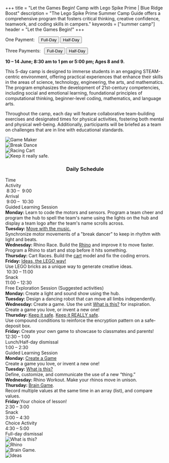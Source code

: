 +++
title = "Let the Games Begin! Camp with Lego Spike Prime | Blue Ridge Boost"
description = "The Lego Spike Prime Summer Camp Guide offers a comprehensive program that fosters critical thinking, creative confidence, teamwork, and coding skills in campers."
keywords = ["summer camp"]
header = "Let the Games Begin!"
+++

<p></p>

<div class="container">
    <div class="row pb-1">
        <div class="col-4">
           <p> One Payment: &nbsp;
                <a href="https://summer-24-ages-8-to-10-full-day.cheddarup.com"><button class="button-8s" role="button">Full-Day</button></a>  <a href="https://summer-24-ages-8-to-10-half-day.cheddarup.com"><button class="button-8s" role="button">Half-Day</button></a>
            </p>
            <p> Three Payments: &nbsp;
                <a href="https://summer-24-ages-8-and-9-full-day-3-payments.cheddarup.com"><button class="button-8s" role="button">Full-Day</button></a>  <a href="https://summer-24-ages-8-and-9-half-day-3-payments.cheddarup.com"><button class="button-8s" role="button">Half-Day</button></a> <br>
            </p>
        </div>
        <div class="col-8">
        <p><b> 10 &ndash; 14 June; 8:30 am to 1 pm or 5:00 pm; Ages 8 and 9.</b></p>
        <p>This 5-day camp is designed to immerse students in an engaging STEAM-centric environment, offering practical experiences that enhance their skills in the areas of science, technology, engineering, the arts, and mathematics. The program emphasizes the development of 21st-century competencies, including social and emotional learning, foundational principles of computational thinking, beginner-level coding, mathematics, and language arts.</p>
            <p>Throughout the camp, each day will feature collaborative team-building exercises and designated times for physical activities, fostering both mental and physical well-being. Additionally, participants will be briefed as a team on challenges that are in line with educational standards.</p>
        </div>
    </div>
    <div class="row pb-1">
        <div class="col-3">
            <div class="v-stack p-0">
                <div><img src="/images/camps/spike-prime-intro/lego-maker-sm-game.webp" alt="Game Maker" class="img-fluid"> </div>
                <div><img src="/images/camps/spike-prime-intro/dance.webp" alt="Break Dance" class="img-fluid"> </div>
                <div><img src="/images/camps/spike-prime-intro/out-of-order.webp" alt="Racing Cart" class="img-fluid"> </div>
                <div><img src="/images/camps/spike-prime-intro/keep-it-really-safe.webp" alt="Keep it really safe." class="img-fluid"> </div>
            </div>
        </div>
        <div class="col-6">
            <div class="container p-0 m-0 b-0">
                <h3 align="center">Daily Schedule</h3>
                <div class="row py-1 table-header">
                    <div class="col-2 text-center">Time</div>	
                    <div class="col-10">Activity</div>
                </div>
                <div class="row py-1">
                    <div class="col-2 text-center">&nbsp;8:30 &ndash; &nbsp;9:00</div>
                    <div class="col-10">Arrival</div>
                </div>
                <div class="row py-1 table-dark-row">
                    <div class="col-2 text-center">&nbsp;9:00 &ndash; &nbsp;10:30	</div>
                    <div class="col-10 ">Guided Learning Session<br>
                         <b>Monday: </b>Learn to code the motors and sensors. Program a team cheer and program the hub to spell the team's name using the lights on the hub and display a team logo after the team's name scrolls across.<br>
                        <b>Tuesday: </b><a href="https://education.lego.com/en-us/lessons/prime-life-hacks/break-dance/">Move with the music.</a><br>
                        Synchronize motor movements of a "break dancer" to keep in rhythm with light and beats.<br>
                        <b>Wednesday: </b>Rhino Race. Build the <a href="https://education.lego.com/en-us/lessons/prime-extra-resources/going-the-distance/">Rhino</a> and improve it to move faster.<br>
                        Program a Rhino to start and stop before it hits something.<br>
                        <b>Thursday: </b>Cart Races. Build the <a href="https://education.lego.com/en-us/lessons/prime-kickstart-a-business/out-of-order/">cart</a> model and fix the coding errors.<br>
                        <b>Friday: </b> <a href="https://education.lego.com/en-us/lessons/prime-extra-resources/ideas-the-lego-way/">Ideas, the LEGO way!</a><br>
                        Use LEGO bricks as a unique way to generate creative ideas.
                    </div>
                </div>
                <div class="row py-1">
                    <div class="col-2 text-center">&nbsp;10:30 &ndash; 11:00 </div>
                    <div class="col-10">Snack</div>
                </div>
                <div class="row py-1 table-dark-row">
                    <div class="col-2 text-center">11:00 &ndash; 12:30</div>	
                    <div class="col-10">Free Exploration Session (Suggested activities)<br>
                        <b>Monday: </b>Create a light and sound show using the hub.<br>
                        <b>Tuesday: </b>Design a dancing robot that can move all limbs independently.<br>
                        <b>Wednesday: </b>Create a game. Use the unit <a href="https://education.lego.com/en-us/lessons/prime-extra-resources/what-is-this/">What is this?</a> for inspiration.<br>
                        Create a game you love, or invent a new one!<br>
                        <b>Thursday: </b><a href="https://education.lego.com/en-us/lessons/prime-kickstart-a-business/keep-it-safe/">Keep it safe</a>. <a href="https://education.lego.com/en-us/lessons/prime-kickstart-a-business/keep-it-really-safe/">Keep it REALLY safe</a>.<br>
                        Use compound conditions to reinforce the encryption pattern on a safe-deposit box.<br>
                        <b>Friday: </b> Create your own game to showcase to classmates and parents!<br>
                    </div>
                </div>
                <div class="row py-1">
                    <div class="col-2 text-center">12:30 &ndash; 1:00</div>
                    <div class="col-10">Lunch/Half-day dismissal</div>
                </div>
                <div class="row py-1 table-dark-row">
                    <div class="col-2 text-center">1:00 &ndash; 2:30</div>	
                    <div class="col-10">Guided Learning Session<br>
                        <b>Monday: </b><a href="https://education.lego.com/en-us/lessons/maker-elementary/make-a-game/">Create a Game</a><br>
                        Create a game you love, or invent a new one!<br>
                        <b>Tuesday: </b> <a href="https://education.lego.com/en-us/lessons/prime-extra-resources/what-is-this/">What is this?</a><br>
                        Define, customize, and communicate the use of a new “thing.”<br>
                        <b>Wednesday: </b>Rhino Workout. Make your rhinos move in unison. <br>
                        <b>Thursday: </b><a href="https://education.lego.com/en-us/lessons/prime-life-hacks/brain-game/">Brain Game</a>.<br>
                        Record multiple values at the same time in an array (list), and compare values.<br>
                        <b>Friday:</b>Your choice of lesson!<br>
                    </div>
                </div>
                <div class="row py-1">
                    <div class="col-2 text-center">2:30 &ndash; 3:00</div>	
                    <div class="col-10">Snack</div>
                </div>
                <div class="row py-1 table-dark-row">
                    <div class="col-2 text-center">3:00  &ndash;  4:30	</div>
                    <div class="col-10">Choice Activity</div>
                </div>
                <div class="row py-1">
                    <div class="col-2 text-center">4:30  &ndash;  5:00	</div>
                    <div class="col-10">Full-day dismissal</div>
                </div>
            </div>
        </div> <!-- inner container -->
        <div class="col-3">
            <div class="v-stack">
                <div><img src="/images/camps/spike-prime-intro/what-is-this.webp" alt="What is this?" class="img-fluid"> </div>
                <div><img src="/images/camps/spike-prime-intro/rhino.webp" alt="Rhino" class="img-fluid"> </div>
                <div><img src="/images/camps/spike-prime-intro/brain-game.webp" alt="Brain Game." class="img-fluid"> </div> 
                <div><img src="/images/camps/spike-prime-intro/the-lego-way.webp" alt="Ideas" class="img-fluid"> </div>
            </div>
        </div>
    </div>
</div> <!-- outer container -->
